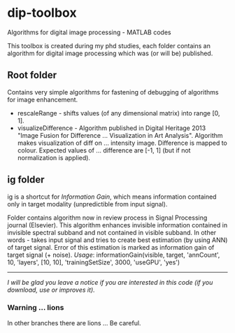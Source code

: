 # dip-toolbox
Algorithms for digital image processing - MATLAB codes

This toolbox is created during my phd studies, each folder contains an algorithm for digital image processing which was (or will be) published.

## Root folder
Contains very simple algorithms for fastening of debugging of algorithms for image enhancement.
* rescaleRange - shifts values (of any dimensional matrix) into range [0, 1].
* visualizeDifference - Algorithm published in Digital Heritage 2013 "Image Fusion for Difference
... Visualization in Art Analysis". Algorithm makes visualization of diff on
... intensity image. Difference is mapped to colour. Expected values of
... difference are \[-1, 1\] (but if not normalization is applied).

## ig folder
ig is a shortcut for *Information Gain*, which means information contained only in target modality (unpredictible from input signal). 

Folder contains algorithm now in review process in Signal Processing journal (Elsevier). This algorithm enhances invisible information contained in invisible spectral subband and not contained in visible subband. In other words - takes input signal and tries to create best estimation (by using ANN) of target signal. Error of this estimation is marked as information gain of target signal (+ noise).
*Usage*:
  informationGain(visible, target, 'annCount', 10, 'layers', [10, 10], 'trainingSetSize', 3000, 'useGPU', 'yes')

---

*I will be glad you leave a notice if you are interested in this code (if you download, use or improves it).*

### Warning ... lions
In other branches there are lions ... Be careful.

